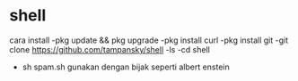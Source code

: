 # shell 
cara install
-pkg update && pkg upgrade
-pkg install curl
-pkg install git
-git clone https://github.com/tampansky/shell
-ls
-cd shell
- sh spam.sh
gunakan dengan bijak seperti albert enstein
